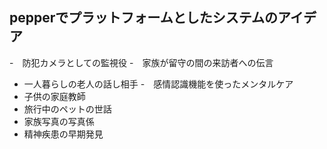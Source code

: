 ## pepperでプラットフォームとしたシステムのアイデア

-　防犯カメラとしての監視役
-　家族が留守の間の来訪者への伝言
-  一人暮らしの老人の話し相手
-　感情認識機能を使ったメンタルケア
-  子供の家庭教師
-  旅行中のペットの世話
-  家族写真の写真係
-  精神疾患の早期発見

　
